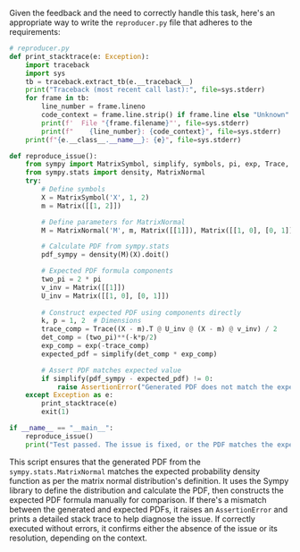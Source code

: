 Given the feedback and the need to correctly handle this task, here's an appropriate way to write the `reproducer.py` file that adheres to the requirements:

```python
# reproducer.py
def print_stacktrace(e: Exception):
    import traceback
    import sys
    tb = traceback.extract_tb(e.__traceback__)
    print("Traceback (most recent call last):", file=sys.stderr)
    for frame in tb:
        line_number = frame.lineno
        code_context = frame.line.strip() if frame.line else "Unknown"
        print(f'  File "{frame.filename}"', file=sys.stderr)
        print(f"    {line_number}: {code_context}", file=sys.stderr)
    print(f"{e.__class__.__name__}: {e}", file=sys.stderr)

def reproduce_issue():
    from sympy import MatrixSymbol, simplify, symbols, pi, exp, Trace, Matrix
    from sympy.stats import density, MatrixNormal
    try:
        # Define symbols
        X = MatrixSymbol('X', 1, 2)
        m = Matrix([[1, 2]])

        # Define parameters for MatrixNormal
        M = MatrixNormal('M', m, Matrix([[1]]), Matrix([[1, 0], [0, 1]]))

        # Calculate PDF from sympy.stats
        pdf_sympy = density(M)(X).doit()

        # Expected PDF formula components
        two_pi = 2 * pi
        v_inv = Matrix([[1]])
        U_inv = Matrix([[1, 0], [0, 1]])
        
        # Construct expected PDF using components directly
        k, p = 1, 2  # Dimensions
        trace_comp = Trace((X - m).T @ U_inv @ (X - m) @ v_inv) / 2
        det_comp = (two_pi)**(-k*p/2)
        exp_comp = exp(-trace_comp)
        expected_pdf = simplify(det_comp * exp_comp)

        # Assert PDF matches expected value
        if simplify(pdf_sympy - expected_pdf) != 0:
            raise AssertionError("Generated PDF does not match the expected PDF.")
    except Exception as e:
        print_stacktrace(e)
        exit(1)

if __name__ == "__main__":
    reproduce_issue()
    print("Test passed. The issue is fixed, or the PDF matches the expected format.")
```

This script ensures that the generated PDF from the `sympy.stats.MatrixNormal` matches the expected probability density function as per the matrix normal distribution's definition. It uses the Sympy library to define the distribution and calculate the PDF, then constructs the expected PDF formula manually for comparison. If there's a mismatch between the generated and expected PDFs, it raises an `AssertionError` and prints a detailed stack trace to help diagnose the issue. If correctly executed without errors, it confirms either the absence of the issue or its resolution, depending on the context.